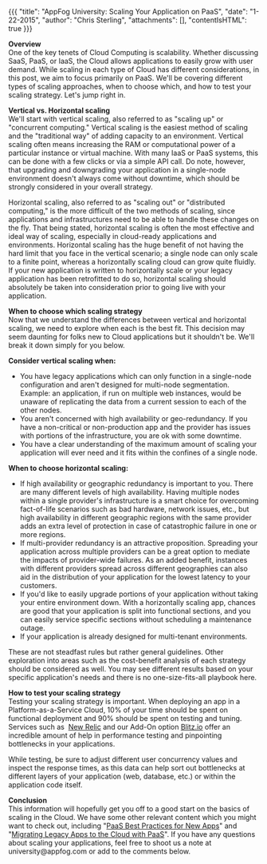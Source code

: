 {{{
  "title": "AppFog University: Scaling Your Application on PaaS",
  "date": "1-22-2015",
  "author": "Chris Sterling",
  "attachments": [],
  "contentIsHTML": true
}}}



<p><strong>Overview</strong><br /> One of the key tenets of Cloud Computing is scalability. Whether discussing SaaS, PaaS, or IaaS, the Cloud allows applications to easily grow with user demand. While scaling in each type of Cloud has different considerations, in this post, we aim to focus primarily on PaaS. We'll be covering different types of scaling approaches, when to choose which, and how to test your scaling strategy. Let's jump right in.</p>
<p><strong>Vertical vs. Horizontal scaling</strong><br /> We'll start with vertical scaling, also referred to as "scaling up" or "concurrent computing." Vertical scaling is the easiest method of scaling and the "traditional way" of adding capacity to an environment. Vertical scaling often means increasing the RAM or computational power of a particular instance or virtual machine. With many IaaS or PaaS systems, this can be done with a few clicks or via a simple API call. Do note, however, that upgrading and downgrading your application in a single-node environment doesn't always come without downtime, which should be strongly considered in your overall strategy.</p>
<p>Horizontal scaling, also referred to as "scaling out" or "distributed computing," is the more difficult of the two methods of scaling, since applications and infrastructures need to be able to handle these changes on the fly. That being stated, horizontal scaling is often the most effective and ideal way of scaling, especially in cloud-ready applications and environments. Horizontal scaling has the huge benefit of not having the hard limit that you face in the vertical scenario; a single node can only scale to a finite point, whereas a horizontally scaling cloud can grow quite fluidly. If your new application is written to horizontally scale or your legacy application has been retrofitted to do so, horizontal scaling should absolutely be taken into consideration prior to going live with your application.</p>
<p><strong>When to choose which scaling strategy</strong><br /> Now that we understand the differences between vertical and horizontal scaling, we need to explore when each is the best fit. This decision may seem daunting for folks new to Cloud applications but it shouldn't be. We'll break it down simply for you below.</p>
<p><strong>Consider vertical scaling when:</strong></p>
<ul>
<li>You have legacy applications which can only function in a single-node configuration and aren't designed for multi-node segmentation. Example: an application, if run on multiple web instances, would be unaware of replicating the data from a current session to each of the other nodes.</li>
<li>You aren't concerned with high availability or geo-redundancy. If you have a non-critical or non-production app and the provider has issues with portions of the infrastructure, you are ok with some downtime.</li>
<li>You have a clear understanding of the maximum amount of scaling your application will ever need and it fits within the confines of a single node.</li>
</ul>
<p><strong>When to choose horizontal scaling:</strong></p>
<ul>
<li>If high availability or geographic redundancy is important to you. There are many different levels of high availability. Having multiple nodes within a single provider's infrastructure is a smart choice for overcoming fact-of-life scenarios such as bad hardware, network issues, etc., but high availability in different geographic regions with the same provider adds an extra level of protection in case of catastrophic failure in one or more regions.</li>
<li>If multi-provider redundancy is an attractive proposition. Spreading your application across multiple providers can be a great option to mediate the impacts of provider-wide failures. As an added benefit, instances with different providers spread across different geographies can also aid in the distribution of your application for the lowest latency to your customers.</li>
<li>If you'd like to easily upgrade portions of your application without taking your entire environment down. With a horizontally scaling app, chances are good that your application is split into functional sections, and you can easily service specific sections without scheduling a maintenance outage.</li>
<li>If your application is already designed for multi-tenant environments.</li>
</ul>
<p>These are not steadfast rules but rather general guidelines. Other exploration into areas such as the cost-benefit analysis of each strategy should be considered as well. You may see different results based on your specific application's needs and there is no one-size-fits-all playbook here.</p>
<p><strong>How to test your scaling strategy</strong><br /> Testing your scaling strategy is important. When deploying an app in a Platform-as-a-Service Cloud, 10% of your time should be spent on functional deployment and 90% should be spent on testing and tuning. Services such as  <a href="http://newrelic.com" data-cke-saved-href="http://newrelic.com">New Relic</a> and our Add-On option <a href="/hc/en-us/articles/202315926-Blitz">Blitz.io</a> offer an incredible amount of help in performance testing and pinpointing bottlenecks in your applications.</p>
<p>While testing, be sure to adjust different user concurrency values and inspect the response times, as this data can help sort out bottlenecks at different layers of your application (web, database, etc.) or within the application code itself.</p>
<p><strong>Conclusion</strong><br /> This information will hopefully get you off to a good start on the basics of scaling in the Cloud. We have some other relevant content which you might want to check out, including "<a href="/hc/en-us/articles/202423086-PaaS-Best-Practices-for-New-Apps-" data-cke-saved-href="http://university.appfog.com/best-practices-for-new-apps">PaaS Best Practices for New Apps</a>" and "<a href="/hc/en-us/articles/203428087-Migrating-Legacy-Apps-to-the-Cloud-with-PaaS" data-cke-saved-href="http://university.appfog.com/node/25">Migrating Legacy Apps to the Cloud with PaaS</a>". If you have any questions about scaling your applications, feel free to shoot us a note at university@appfog.com or add to the comments below.<br /> </p>

